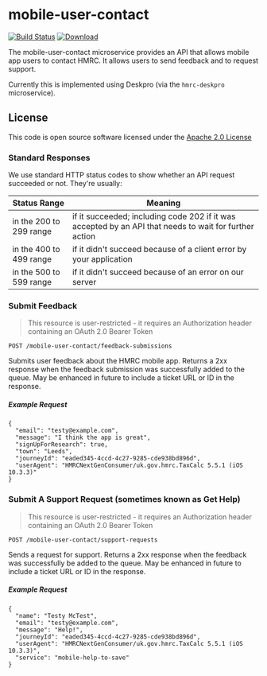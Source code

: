 # mobile-user-contact

[![Build Status](https://travis-ci.org/hmrc/mobile-user-contact.svg)](https://travis-ci.org/hmrc/mobile-user-contact) [ ![Download](https://api.bintray.com/packages/hmrc/releases/mobile-user-contact/images/download.svg) ](https://bintray.com/hmrc/releases/mobile-user-contact/_latestVersion)

The mobile-user-contact microservice provides an API that allows mobile app users to contact HMRC. It allows users to send feedback and to request support.

Currently this is implemented using Deskpro (via the `hmrc-deskpro` microservice).

## License

This code is open source software licensed under the [Apache 2.0 License]("http://www.apache.org/licenses/LICENSE-2.0.html")

### Standard Responses

We use standard HTTP status codes to show whether an API request succeeded or not. They're usually:

|Status Range| Meaning |
|------------|--------|
|in the 200 to 299 range| if it succeeded; including code 202 if it was accepted by an API that needs to wait for further action|
|in the 400 to 499 range| if it didn't succeed because of a client error by your application|
|in the 500 to 599 range| if it didn't succeed because of an error on our server|

###  Submit Feedback
>This resource is user-restricted - it requires an Authorization header containing an OAuth 2.0 Bearer Token
```
POST /mobile-user-contact/feedback-submissions
```

Submits user feedback about the HMRC mobile app. Returns a 2xx response when the feedback submission was successfully added to the queue. May be enhanced in future to include a ticket URL or ID in the response.
##### Example Request
```
{
  "email": "testy@example.com",
  "message": "I think the app is great",
  "signUpForResearch": true,
  "town": "Leeds",
  "journeyId": "eaded345-4ccd-4c27-9285-cde938bd896d",
  "userAgent": "HMRCNextGenConsumer/uk.gov.hmrc.TaxCalc 5.5.1 (iOS 10.3.3)"
}
```

### Submit A Support Request (sometimes known as Get Help)
>This resource is user-restricted - it requires an Authorization header containing an OAuth 2.0 Bearer Token
```
POST /mobile-user-contact/support-requests

```

Sends a request for support. Returns a 2xx response when the feedback was successfully be added to the queue. May be enhanced in future to include a ticket URL or ID in the response.

##### Example Request
```
{
  "name": "Testy McTest",
  "email": "testy@example.com",
  "message": "Help!",
  "journeyId": "eaded345-4ccd-4c27-9285-cde938bd896d",
  "userAgent": "HMRCNextGenConsumer/uk.gov.hmrc.TaxCalc 5.5.1 (iOS 10.3.3)",
  "service": "mobile-help-to-save"
}
```